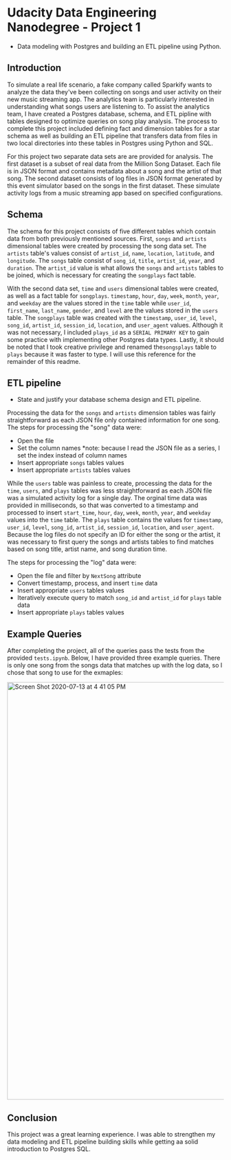 # Udacity Data Engineering Nanodegree - Project 1

- Data modeling with Postgres and building an ETL pipeline using Python. 


## Introduction

To simulate a real life scenario, a fake company called Sparkify wants to analyze the data they've been collecting on songs and user activity on their new music streaming app. The analytics team is particularly interested in understanding what songs users are listening to. To assist the analytics team, I have created a Postgres database, schema, and ETL pipline with tables designed to optimize queries on song play analysis. The process to complete this project included defining fact and dimension tables for a star schema as well as building an ETL pipeline that transfers data from files in two local directories into these tables in Postgres using Python and SQL.


For this project two separate data sets are are provided for analysis. The first dataset is a subset of real data from the Million Song Dataset. Each file is in JSON format and contains metadata about a song and the artist of that song. The second dataset consists of log files in JSON format generated by this event simulator based on the songs in the first dataset. These simulate activity logs from a music streaming app based on specified configurations.


## Schema
The schema for this project consists of five different tables which contain data from both previously mentioned sources. First, `songs` and `artists` dimensional tables were created by processing the song data set. The `artists` table's values consist of `artist_id`, `name`, `location`, `latitude`, and `longitude`. The `songs` table consist of `song_id`, `title`, `artist_id`, `year`, and `duration`. The `artist_id` value is what allows the `songs` and `artists` tables to be joined, which is necessary for creating the `songplays` fact table.

With the second data set, `time` and `users` dimensional tables were created, as well as a fact table for `songplays`. `timestamp`, `hour`, `day`, `week`, `month`, `year`, and `weekday` are the values stored in the `time` table while `user_id`, `first_name`, `last_name`, `gender`, and `level` are the values stored in the `users` table. The `songplays` table was created with the `timestamp`, `user_id`, `level`, `song_id`, `artist_id`, `session_id`, `location`, and `user_agent` values. Although it was not necessary, I included `plays_id` as a `SERIAL PRIMARY KEY` to gain some practice with implementing other Postgres data types. Lastly, it should be noted that I took creative privilege and renamed the`songsplays` table to `plays` because it was faster to type. I will use this reference for the remainder of this readme.



## ETL pipeline
- State and justify your database schema design and ETL pipeline.

Processing the data for the `songs` and `artists` dimension tables was fairly straightforward as each JSON file only contained information for one song. The steps for processing the "song" data were:
- Open the file
- Set the column names *note: because I read the JSON file as a series, I set the index instead of column names
- Insert appropriate `songs` tables values
- Insert appropriate `artists` tables values


While the `users` table  was painless to create, processing the data for the `time`, `users`, and `plays` tables was less straightforward as each JSON file was a simulated activity log for a single day.  The orginal time data was provided in milliseconds, so that was converted to a timestamp and processed to insert `start_time`, `hour`, `day`, `week`, `month`, `year`, and `weekday` values into the `time` table. The `plays` table contains the values for `timestamp`, `user_id`, `level`, `song_id`, `artist_id`, `session_id`, `location`, and `user_agent`. Because the log files do not specify an ID for either the song or the artist, it was necessary to first query the songs and artists tables to find matches based on song title, artist name, and song duration time.


The steps for processing the "log" data were:
- Open the file and filter by `NextSong` attribute
- Convert timestamp, process, and insert `time` data
- Insert appropriate `users` tables values
- Iteratively execute query to match `song_id` and `artist_id` for `plays` table data
- Insert appropriate `plays` tables values



## Example Queries
After completing the project, all of the queries pass the tests from the provided `tests.ipynb`. Below, I have provided three example queries. There is only one song from the songs data that matches up with the log data, so I chose that song to use for the exmaples:

<img width="971" alt="Screen Shot 2020-07-13 at 4 41 05 PM" src="https://user-images.githubusercontent.com/34200538/87358157-3c116b80-c533-11ea-9d67-f52ab3f6effd.png">


## Conclusion
This project was a great learning experience. I was able to strengthen my data modeling and ETL pipeline building skills while getting aa solid introduction to Postgres SQL. 
